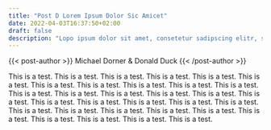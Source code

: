 ```yaml
---
title: "Post D Lorem Ipsum Dolor Sic Amicet"
date: 2022-04-03T16:37:50+02:00
draft: false
description: "Lopo ipsum dolor sit amet, consetetur sadipscing elitr, sed diam nonumy eirmod tempor invidunt ut labore et dolore magna aliquyam erat, sed diam voluptua. At vero eos et accusam et justo duo dolores et ea rebum. This test."
---
```

{{< post-author >}}
Michael Dorner & Donald Duck
{{< /post-author >}}
  
This is a test. This is a test. This is a test. This is a test. This is a test. This is a test. This is a test. This is a test. This is a test. This is a test. This is a test. This is a test. This is a test. This is a test. This is a test. This is a test. This is a test. This is a test. This is a test. This is a test. This is a test. This is a test. This is a test. This is a test. This is a test. This is a test. This is a test. This is a test. This is a test. This is a test. This is a test. This is a test. 